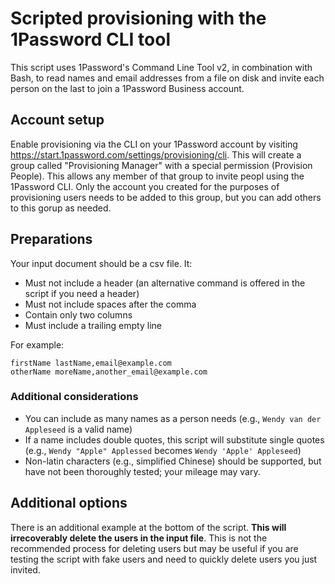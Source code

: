 # Scripted provisioning with the 1Password CLI tool

This script uses 1Password's Command Line Tool v2, in combination with Bash, to read names and email addresses from a file on disk and invite each person on the last to join a 1Password Business account. 


## Account setup
Enable provisioning via the CLI on your 1Password account by visiting https://start.1password.com/settings/provisioning/cli. This will create a group called "Provisioning Manager" with a special permission (Provision People). This allows any member of that group to invite peopl using the 1Password CLI. Only the account you created for the purposes of provisioning users needs to be added to this group, but you can add others to this gorup as needed. 

## Preparations
Your input document should be a csv file. It:
* Must not include a header (an alternative command is offered in the script if you need a header)
* Must not include spaces after the comma
* Contain only two columns
* Must include a trailing empty line

For example:
```
firstName lastName,email@example.com
otherName moreName,another_email@example.com

```
### Additional considerations
* You can include as many names as a person needs (e.g., `Wendy van der Appleseed` is a valid name)
* If a name includes double quotes, this script will substitute single quotes (e.g., `Wendy "Apple" Applessed` becomes `Wendy 'Apple' Appleseed`)
* Non-latin characters (e.g., simplified Chinese) should be supported, but have not been thoroughly tested; your mileage may vary. 


## Additional options
There is an additional example at the bottom of the script. **This will irrecoverably delete the users in the input file**. This is not the recommended process for deleting users but may be useful if you are testing the script with fake users and need to quickly delete users you just invited. 